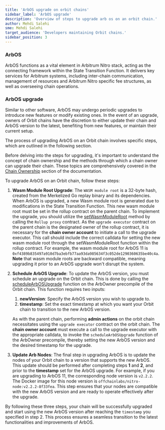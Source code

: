 ```yaml
---
title: 'ArbOS upgrade on orbit chains'
sidebar_label: 'ArbOS upgrade'
description: 'Overview of steps to upgrade arb os on an orbit chain.'
author: Mehdi Salehi
sme: Mehdi Salehi
target_audience: 'Developers maintaining Orbit chains.'
sidebar_position: 3
---
```


### ArbOS
ArbOS functions as a vital element in Arbitrum Nitro stack, acting as the connecting framework within the State Transition Function. It delivers key services for Arbitrum systems, including inter-chain communication, management of resources and Arbitrum Nitro specific fee structures, as well as overseeing chain operations.

### ArbOS upgrade
Similar to other software, ArbOS may undergo periodic upgrades to introduce new features or modify existing ones. In the event of an upgrade, owners of Orbit chains have the discretion to either update their chain and ArbOS version to the latest, benefiting from new features, or maintain their current setup.

The process of upgrading ArbOS on an Orbit chain involves specific steps, which are outlined in the following section.

Before delving into the steps for upgrading, it's important to understand the concept of chain ownership and the methods through which a chain owner can upgrade their chain. These topics are comprehensively covered in the [Chain Ownership](chain-ownership.md) section of the documentation.

To upgrade ArbOS on an Orbit chain, follow these steps:

1. **Wasm Module Root Upgrade**: The `WASM module root` is a 32-byte hash, created from the Merkelized Go replay binary and its dependencies. When ArbOS is upgraded, a new Wasm module root is generated due to modifications in the State Transition Function. This new wasm module root must be set in the rollup contract on the parent chain. To implement the upgrade, you should utilize the [setWasmModuleRoot](https://github.com/OffchainLabs/nitro-contracts/blob/38a70a5e14f8b52478eb5db08e7551a82ced14fe/src/rollup/RollupAdminLogic.sol#L321) method by calling the `Rollup proxy` contract. As the `upgrade executor` contract on the parent chain is the designated owner of the rollup contract, it is necessary for the **chain owner account** to initiate a call to the upgrade executor. This call should include the correct calldata for setting the new wasm module root through the setWasmModuleRoot function within the rollup contract. For example, the wasm module root for ArbOS 11 is `0xf4389b835497a910d7ba3ebfb77aa93da985634f3c052de1290360635be40c4a`. 
**Note** that wasm module roots are backward compatible, meaning upgrading it prior to an ArbOS upgrade won't disrupt the system.

1. **Schedule ArbOS Upgrade**: To update the ArbOS version, you must schedule an upgrade on the Orbit chain. This is done by calling the [scheduleArbOSUpgrade](https://github.com/OffchainLabs/nitro-contracts/blob/acb0ef919cce9f41da531f8dab1b0b31d9860dcb/src/precompiles/ArbOwner.sol#L61) function on the ArbOwner precompile of the Orbit chain. This function requires two inputs:
    1. **newVersion**: Specify the ArbOS version you wish to upgrade to.
    2. **timestamp**: Set the exact timestamp at which you want your Orbit chain to transition to the new ArbOS version.

    As with the parent chain, performing **admin actions** on the orbit chain necessitates using the `upgrade executor` contract on the orbit chain. The **chain owner account** must execute a call to the upgrade executor with the appropriate calldata, to invoke the `scheduleArbOSUpgrade` function of the ArbOwner precompile, thereby setting the new ArbOS version and the desired timestamp for the upgrade. 

3. **Update Arb Nodes**: The final step in upgrading ArbOS is to update the nodes of your Orbit chain to a version that supports the new ArbOS. This update should be performed after completing steps **1** and **2**, and prior to the **timestamp** set for the ArbOS upgrade. For example, if you are upgrading to ArbOS 11, the corresponding node version is `v2.2.2`. The Docker image for this node version is `offchainlabs/nitro-node:v2.2.2-8f33fea`. This step ensures that your nodes are compatible with the new ArbOS version and are ready to operate effectively after the upgrade.


By following these three steps, your chain will be successfully upgraded and start using the new ArbOS version after reaching the `timestamp` you specified in step 2. This process ensures a seamless transition to the latest functionalities and improvements of ArbOS.